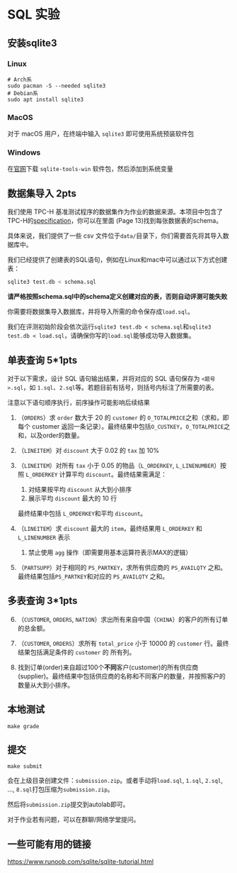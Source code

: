 # SQL 实验

## 安装sqlite3

### Linux

```shell
# Arch系
sudo pacman -S --needed sqlite3
# Debian系
sudo apt install sqlite3
```

### MacOS

对于 macOS 用户，在终端中输入 `sqlite3` 即可使用系统预装软件包

### Windows

在[官网](https://www.sqlite.org/download.html)下载 `sqlite-tools-win` 软件包，然后添加到系统变量

## 数据集导入 2pts

我们使用 TPC-H 基准测试程序的数据集作为作业的数据来源。本项目中包含了TPC-H的[specification](tpc-h_v3.0.0.pdf)，你可以在里面 (Page 13)找到每张数据表的schema。

具体来说，我们提供了一些 csv 文件位于```data/```目录下，你们需要首先将其导入数据库中。

我们已经提供了创建表的SQL语句，例如在Linux和mac中可以通过以下方式创建表：

```bash
sqlite3 test.db < schema.sql
```

**请严格按照schema.sql中的schema定义创建对应的表，否则自动评测可能失败**

你需要将数据集导入数据库，并将导入所需的命令保存成`load.sql`。

我们在评测初始阶段会依次运行`sqlite3 test.db < schema.sql`和`sqlite3 test.db < load.sql`，请确保你写的`load.sql`能够成功导入数据集。

## 单表查询 5*1pts

对于以下需求，设计 SQL 语句输出结果，并将对应的 SQL 语句保存为 `<题号>.sql`，如 `1.sql`、`2.sql`等。若题目前有括号，则括号内标注了所需要的表。

注意以下语句顺序执行，前序操作可能影响后续结果

1. （`ORDERS`）求 `order` 数大于 20 的 `customer` 的 `O_TOTALPRICE`之和（求和，即每个 customer 返回一条记录）。最终结果中包括`O_CUSTKEY`，`O_TOTALPRICE`之和，以及order的数量。
2. （`LINEITEM`）对 `discount` 大于 0.02 的 `tax` 加 10%
3. （`LINEITEM`）对所有 `tax` 小于 0.05 的物品（`L_ORDERKEY`, `L_LINENUMBER`）按照 `L_ORDERKEY` 计算平均 `discount`。最终结果需满足：
   1. 对结果按平均 `discount` 从大到小排序
   2. 展示平均 `discount` 最大的 10 行

   最终结果中包括 `L_ORDERKEY`和平均 `discount`。
4. （`LINEITEM`）求 `discount` 最大的 `item`，最终结果用 `L_ORDERKEY` 和 `L_LINENUMBER` 表示
   1. 禁止使用 `agg` 操作（即需要用基本运算符表示MAX的逻辑）
5. （`PARTSUPP`）对于相同的 `PS_PARTKEY`，求所有供应商的 `PS_AVAILQTY` 之和。最终结果包括`PS_PARTKEY`和对应的 `PS_AVAILQTY` 之和。

## 多表查询 3*1pts

6. （`CUSTOMER`, `ORDERS`, `NATION`）求出所有来自中国（`CHINA`）的客户的所有订单的总金额。

7. （`CUSTOMER`, `ORDERS`）求所有 `total_price` 小于 10000 的 `customer` 行。最终结果包括满足条件的 `customer` 的 所有列。

8. 找到订单(order)来自超过100个**不同**客户(customer)的所有供应商(supplier)。最终结果中包括供应商的名称和不同客户的数量，并按照客户的数量从大到小排序。

## 本地测试

```shell
make grade
```

## 提交

```shell
make submit
```

会在上级目录创建文件：`submission.zip`。或者手动将`load.sql`, `1.sql`, `2.sql`, ..., `8.sql`打包压缩为`submission.zip`。

然后将`submission.zip`提交到autolab即可。

对于作业若有问题，可以在群聊/网络学堂提问。

## 一些可能有用的链接

<https://www.runoob.com/sqlite/sqlite-tutorial.html>
